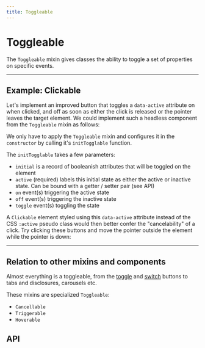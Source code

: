 ```yaml
---
title: Toggleable
---
```


<script lang="ts">
	import Highlighter from "$components/Highlighter.svelte";
	import Demo from "$components/Demo.svelte";
</script>

# Toggleable

The `Toggleable` mixin gives classes the ability to toggle a set of properties on specific events.

---

## Example: Clickable

Let's implement an improved button that toggles a `data-active` attribute on when clicked, and off as soon as either the click is released or the pointer leaves the target element. We could implement such a headless component from the `Toggleable` mixin as follows:

<Highlighter file="./clickable.svelte.ts" />

We only have to apply the `Toggleable` mixin and configures it in the `constructor` by calling it's `initTogglable` function.

The `initTogglable` takes a few parameters:
- `initial` is a record of booleanish attributes that will be toggled on the element
- `active` (required) labels this initial state as either the active or inactive state. Can be bound with a getter / setter pair (see API)
- `on` event(s) triggering the active state
- `off` event(s) triggering the inactive state
- `toggle` event(s) toggling the state

A `Clickable` element styled using this `data-active` attribute instead of the CSS `:active` pseudo class would then better confer the "cancelability" of a click. Try clicking these buttons and move the pointer outside the element while the pointer is down:

<Demo file="./clickable.svelte" value="result" />

---

## Relation to other mixins and components

Almost everything is a toggleable, from the [toggle](/components/toggle) and [switch](/components/switch) buttons to tabs and disclosures, carousels etc.

These mixins are specialized `Toggleable`:
- `Cancellable`
- `Triggerable`
- `Hoverable`

## API

<API file="toggleable.svelte.ts" type="TogglableOptions" defaults={true}/>